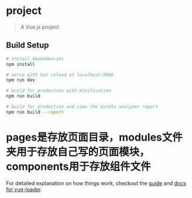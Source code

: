 # project

> A Vue.js project

## Build Setup

``` bash
# install dependencies
npm install

# serve with hot reload at localhost:8080
npm run dev

# build for production with minification
npm run build

# build for production and view the bundle analyzer report
npm run build --report
```
# pages是存放页面目录，modules文件夹用于存放自己写的页面模块，components用于存放组件文件
For detailed explanation on how things work, checkout the [guide](http://vuejs-templates.github.io/webpack/) and [docs for vue-loader](http://vuejs.github.io/vue-loader).
